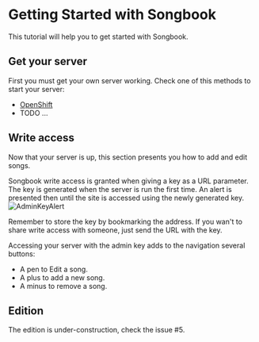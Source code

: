 Getting Started with Songbook
=============================

This tutorial will help you to get started with Songbook.

Get your server
---------------

First you must get your own server working.
Check one of this methods to start your server:

* [OpenShift](doc/Install_On_OpenShift.md)
* TODO ...


Write access
------------

Now that your server is up, this section presents you how to add and edit songs.

Songbook write access is granted when giving a key as a URL parameter. 
The key is generated when the server is run the first time.
An alert is presented then until the site is accessed using the newly generated key.
![AdminKeyAlert](https://github.com/llgcode/songbook/raw/master/doc/img/adminKeyAlert.png) 

Remember to store the key by bookmarking the address.
If you wan't to share write access with someone, just send the URL with the key.

Accessing your server with the admin key adds to the navigation several buttons:

* A pen to Edit a song.
* A plus to add a new song.
* A minus to remove a song.

Edition
-------

The edition is under-construction, check the issue #5.

